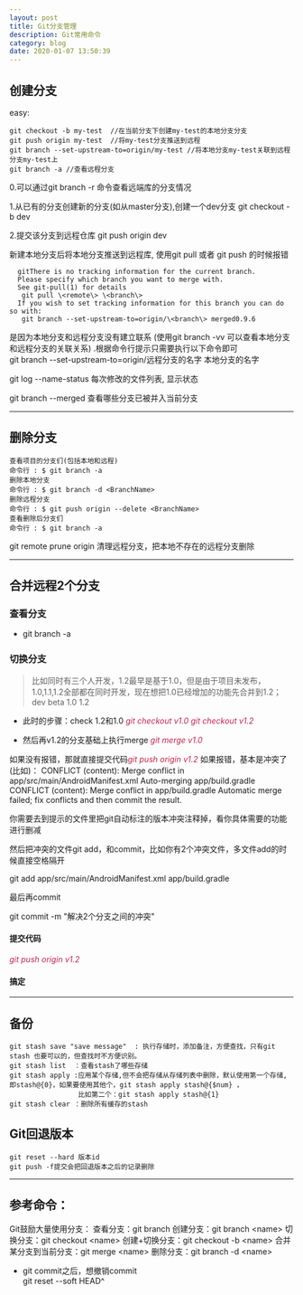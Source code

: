 ```yaml
---
layout: post
title: Git分支管理
description: Git常用命令
category: blog
date: 2020-01-07 13:50:39
---
```


## 创建分支
easy:

    git checkout -b my-test  //在当前分支下创建my-test的本地分支分支
    git push origin my-test  //将my-test分支推送到远程
    git branch --set-upstream-to=origin/my-test //将本地分支my-test关联到远程分支my-test上   
    git branch -a //查看远程分支

0.可以通过git branch -r 命令查看远端库的分支情况

1.从已有的分支创建新的分支(如从master分支),创建一个dev分支
git checkout -b dev

2.提交该分支到远程仓库
git push origin dev

新建本地分支后将本地分支推送到远程库, 使用git pull 或者 git push 的时候报错

      gitThere is no tracking information for the current branch.
      Please specify which branch you want to merge with.
      See git-pull(1) for details
       git pull \<remote\> \<branch\>
      If you wish to set tracking information for this branch you can do so with:
       git branch --set-upstream-to=origin/\<branch\> merged0.9.6
是因为本地分支和远程分支没有建立联系 (使用git branch -vv 可以查看本地分支和远程分支的关联关系) .根据命令行提示只需要执行以下命令即可<br>
git branch --set-upstream-to=origin/远程分支的名字 本地分支的名字 


git log --name-status 每次修改的文件列表, 显示状态

git branch --merged 查看哪些分支已被并入当前分支

<hr>

## 删除分支
    查看项目的分支们(包括本地和远程)
    命令行 : $ git branch -a
    删除本地分支
    命令行 : $ git branch -d <BranchName>
    删除远程分支
    命令行 : $ git push origin --delete <BranchName>
    查看删除后分支们
    命令行 : $ git branch -a

git remote prune origin 清理远程分支，把本地不存在的远程分支删除

<hr>

## 合并远程2个分支

### 查看分支
*  git branch -a

### 切换分支
>比如同时有三个人开发，1.2最早是基于1.0，但是由于项目未发布，1.0,1.1,1.2全部都在同时开发，现在想把1.0已经增加的功能先合并到1.2；
dev beta
1.0 1.2
* 此时的步骤：check 1.2和1.0
<em style="color:#c7254e">*git checkout v1.0*
*git checkout v1.2*</em>

* 然后再v1.2的分支基础上执行merge
<em style="color:#c7254e">*git merge v1.0*</em>

如果没有报错，那就直接提交代码<em style="color:#c7254e">git push origin v1.2</em>
如果报错，基本是冲突了(比如)：
CONFLICT (content): Merge conflict in app/src/main/AndroidManifest.xml
Auto-merging app/build.gradle
CONFLICT (content): Merge conflict in app/build.gradle
Automatic merge failed; fix conflicts and then commit the result.

你需要去到提示的文件里把git自动标注的版本冲突注释掉，看你具体需要的功能进行删减

然后把冲突的文件git add，和commit，比如你有2个冲突文件，多文件add的时候直接空格隔开

git add app/src/main/AndroidManifest.xml app/build.gradle

最后再commit

git commit -m "解决2个分支之间的冲突"

#### 提交代码
<em style="color:#c7254e">git push origin v1.2</em>

#### 搞定

<hr>

## 备份

```
git stash save "save message"  : 执行存储时，添加备注，方便查找，只有git stash 也要可以的，但查找时不方便识别。
git stash list  ：查看stash了哪些存储
git stash apply :应用某个存储,但不会把存储从存储列表中删除，默认使用第一个存储,即stash@{0}，如果要使用其他个，git stash apply stash@{$num} ， 
                 比如第二个：git stash apply stash@{1} 
git stash clear ：删除所有缓存的stash
```

## Git回退版本

    git reset --hard 版本id
    git push -f提交会把回退版本之后的记录删除

<hr>

## 参考命令：
Git鼓励大量使用分支：
查看分支：git branch
创建分支：git branch \<name>
切换分支：git checkout \<name>
创建+切换分支：git checkout -b \<name>
合并某分支到当前分支：git merge \<name>
删除分支：git branch -d \<name>

- git commit之后，想撤销commit  
git reset --soft HEAD^  





